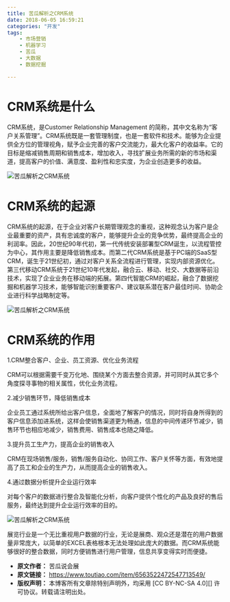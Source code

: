 ```yaml
---
title: 苦瓜解析之CRM系统
date: 2018-06-05 16:59:21
categories: "开发"
tags:
	- 市场营销
	- 机器学习
	- 苦瓜
	- 大数据
	- 数据挖掘

---
```


# CRM系统是什么 #

CRM系统，是Customer Relationship Management 的简称，其中文名称为“客户关系管理”。CRM系统既是一套管理制度，也是一套软件和技术。能够为企业提供全方位的管理视角，赋予企业完善的客户交流能力，最大化客户的收益率。它的目标是缩减销售周期和销售成本，增加收入，寻找扩展业务所需的新的市场和渠道，提高客户的价值、满意度、盈利性和忠实度，为企业创造更多的收益。

![苦瓜解析之CRM系统][CRM]

# CRM系统的起源 #

CRM系统的起源，在于企业对客户长期管理观念的重视，这种观念认为客户是企业最重要的资产，具有忠诚度的客户，能够提升企业的竞争优势，最终提高企业的利润率。因此，20世纪90年代初，第一代传统安装部署型CRM诞生，以流程管控为中心，其作用主要是降低销售成本。而第二代CRM系统是基于PC端的SaaS型CRM，诞生于21世纪初，通过对客户关系全流程进行管理，实现内部资源优化。第三代移动CRM系统于21世纪10年代发起，融合云、移动、社交、大数据等前沿技术，实现了企业业务在移动端的拓展。第四代智能CRM的崛起，融合了数据挖掘和机器学习技术，能够智能识别重要客户、建议联系潜在客户最佳时间、协助企业进行科学战略制定等。

![苦瓜解析之CRM系统][CRM 1]

# CRM系统的作用 #

1.CRM整合客户、企业、员工资源、优化业务流程

CRM可以根据需要千变万化地、围绕某个方面去整合资源，并可同时从其它多个角度探寻事物的相关属性，优化业务流程。

2.减少销售环节，降低销售成本

企业员工通过系统所给出客户信息，全面地了解客户的情况，同时将自身所得到的客户信息添加进系统，这样会使销售渠道更为畅通，信息的中间传递环节减少，销售环节也相应地减少，销售费用、销售成本也随之降低。

3.提升员工生产力，提高企业的销售收入

CRM在现场销售/服务，销售/服务自动化、协同工作、客户关怀等方面，有效地提高了员工和企业的生产力，从而提高企业的销售收入。

4.通过数据分析提升企业运行效率

对每个客户的数据进行整合及智能化分析，向客户提供个性化的产品及良好的售后服务，最终达到提升企业运行效率的目的。

![苦瓜解析之CRM系统][CRM 2]

展览行业是一个无比重视用户数据的行业，无论是展商、观众还是潜在的用户数据量非常庞大，以简单的EXCEL表格根本无法处理如此庞大的数据。而CRM系统能够很好的整合数据，同时方便销售进行用户管理，信息共享变得实时而便捷。


[CRM]: /pro/os/crawler/NV77-VRVF-36NU.jpg
[CRM 1]: /pro/os/crawler/VJM2-6BYJ-JA6B.jpg
[CRM 2]: /pro/os/crawler/RIQI-EFZY-FIR2.jpg
 *  **原文作者：** 苦瓜说会展
 *  **原文链接：** https://www.toutiao.com/item/6563522472547713549/
 *  **版权声明：** 本博客所有文章除特别声明外，均采用 [CC BY-NC-SA 4.0][] 许可协议。转载请注明出处。